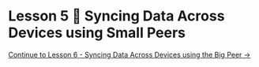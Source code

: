 # Lesson 5 🚀 Syncing Data Across Devices using Small Peers

[Continue to Lesson 6 - Syncing Data Across Devices using the Big Peer →](../lesson_6/README.md)
